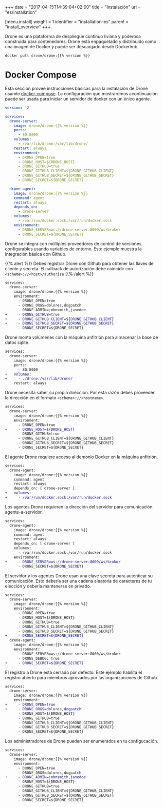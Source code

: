 +++
date = "2017-04-15T14:39:04+02:00"
title = "Instalación"
url = "es/installation"

[menu.install]
  weight = 1
  identifier = "installation-es"
  parent = "install_overview"
+++

Drone es una plataforma de despliegue continuo liviana y poderosa  construida para contenedores. Drone está enpaquetado y distribuido como una imagen de Docker y puede ser descargado desde Dockerhub.

```text
docker pull drone/drone:{{% version %}}
```

# Docker Compose

Esta sección provee instrucciones básicas para la instalación de Drone usando [docker-compose](https://docs.docker.com/compose/). La configuración que mostraremos acontinuación puede ser usada para iniciar un servidor de docker con un único agente.

```yaml
version: '2'

services:
  drone-server:
    image: drone/drone:{{% version %}}
    ports:
      - 80:8000
    volumes:
      - /var/lib/drone:/var/lib/drone/
    restart: always
    environment:
      - DRONE_OPEN=true
      - DRONE_HOST=${DRONE_HOST}
      - DRONE_GITHUB=true
      - DRONE_GITHUB_CLIENT=${DRONE_GITHUB_CLIENT}
      - DRONE_GITHUB_SECRET=${DRONE_GITHUB_SECRET}
      - DRONE_SECRET=${DRONE_SECRET}

  drone-agent:
    image: drone/drone:{{% version %}}
    command: agent
    restart: always
    depends_on:
      - drone-server
    volumes:
      - /var/run/docker.sock:/var/run/docker.sock
    environment:
      - DRONE_SERVER=ws://drone-server:8000/ws/broker
      - DRONE_SECRET=${DRONE_SECRET}
```

Drone se integra con múltiples proveedores de control de versiones, configurables usando variables de entorno. Este ejemplo muestra la integración básica con Github.

{{% alert %}}
Debes registrar Drone con Github para obtener las llaves de cliente y secreta. El callback de autorización debe coincidir con  `<scheme>://<host>/authorize`
{{% /alert %}}

```diff
services:
  drone-server:
    image: drone/drone:{{% version %}}
    environment:
      - DRONE_OPEN=true
      - DRONE_ORGS=dolores,dogpatch
      - DRONE_ADMIN=johnsmith,janedoe
+     - DRONE_GITHUB=true
+     - DRONE_GITHUB_CLIENT=${DRONE_GITHUB_CLIENT}
+     - DRONE_GITHUB_SECRET=${DRONE_GITHUB_SECRET}
      - DRONE_SECRET=${DRONE_SECRET}
```

Drone monta volúmenes con la máquina anfitrión para almacenar la base de datos sqlite.

```diff
services:
  drone-server:
    image: drone/drone:{{% version %}}
    ports:
      - 80:8000
+   volumes:
+     - ./drone:/var/lib/drone/
    restart: always
```

Drone necesita saber su propia dirección. Por esta razón debes proveeder la dirección en el formato `<scheme>://<hostname>`.


```diff
services:
  drone-server:
    image: drone/drone:{{% version %}}
    environment:
      - DRONE_OPEN=true
+     - DRONE_HOST=${DRONE_HOST}
      - DRONE_GITHUB=true
      - DRONE_GITHUB_CLIENT=${DRONE_GITHUB_CLIENT}
      - DRONE_GITHUB_SECRET=${DRONE_GITHUB_SECRET}
      - DRONE_SECRET=${DRONE_SECRET}
```

El agente Drone requiere acceso al demonio Docker en la máquina anfitrión.

```diff
services:
  drone-agent:
    image: drone/drone:{{% version %}}
    command: agent
    restart: always
    depends_on: [ drone-server ]
+   volumes:
+     - /var/run/docker.sock:/var/run/docker.sock
```

Los agentes Drone requieren la dirección del servidor para comunicación agente-a-servidor.

```diff
services:
  drone-agent:
    image: drone/drone:{{% version %}}
    command: agent
    restart: always
    depends_on: [ drone-server ]
    volumes:
      - /var/run/docker.sock:/var/run/docker.sock
    environment:
+     - DRONE_SERVER=ws://drone-server:8000/ws/broker
      - DRONE_SECRET=${DRONE_SECRET}
```

El servidor y los agentes Drone usan una clave secreta para autenticar su comunicación. Esto debería ser una cadena aleatoria de caracteres de tu elección y debería mantenerse en privado.

```diff
services:
  drone-server:
    image: drone/drone:{{% version %}}
    environment:
      - DRONE_OPEN=true
      - DRONE_HOST=${DRONE_HOST}
      - DRONE_GITHUB=true
      - DRONE_GITHUB_CLIENT=${DRONE_GITHUB_CLIENT}
      - DRONE_GITHUB_SECRET=${DRONE_GITHUB_SECRET}
+     - DRONE_SECRET=${DRONE_SECRET}
  drone-agent:
    image: drone/drone:{{% version %}}
    environment:
      - DRONE_SERVER=ws://drone-server:8000/ws/broker
      - DRONE_DEBUG: true
+     - DRONE_SECRET=${DRONE_SECRET}
```

El registro a Drone está cerrado por defecto. Este ejemplo habilita el registro abierto para miembros aprovados por las organizaciones de Github.

```diff
services:
  drone-server:
    image: drone/drone:{{% version %}}
    environment:
+     - DRONE_OPEN=true
+     - DRONE_ORGS=dolores,dogpatch
      - DRONE_HOST=${DRONE_HOST}
      - DRONE_GITHUB=true
      - DRONE_GITHUB_CLIENT=${DRONE_GITHUB_CLIENT}
      - DRONE_GITHUB_SECRET=${DRONE_GITHUB_SECRET}
      - DRONE_SECRET=${DRONE_SECRET}
```

Los administradores de Drone pueden ser enumerados en tu configucación.

```diff
services:
  drone-server:
    image: drone/drone:{{% version %}}
    environment:
      - DRONE_OPEN=true
      - DRONE_ORGS=dolores,dogpatch
+     - DRONE_ADMIN=johnsmith,janedoe
      - DRONE_HOST=${DRONE_HOST}
      - DRONE_GITHUB=true
      - DRONE_GITHUB_CLIENT=${DRONE_GITHUB_CLIENT}
      - DRONE_GITHUB_SECRET=${DRONE_GITHUB_SECRET}
      - DRONE_SECRET=${DRONE_SECRET}
```
